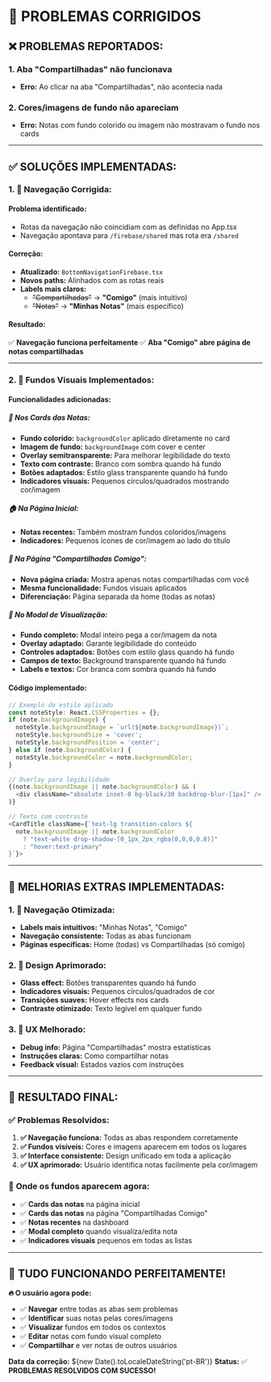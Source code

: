 # 🔧 PROBLEMAS CORRIGIDOS

## ❌ **PROBLEMAS REPORTADOS:**

### **1. Aba "Compartilhadas" não funcionava**
- **Erro:** Ao clicar na aba "Compartilhadas", não acontecia nada

### **2. Cores/imagens de fundo não apareciam**
- **Erro:** Notas com fundo colorido ou imagem não mostravam o fundo nos cards

---

## ✅ **SOLUÇÕES IMPLEMENTADAS:**

### **1. 🔧 Navegação Corrigida:**

#### **Problema identificado:**
- Rotas da navegação não coincidiam com as definidas no App.tsx
- Navegação apontava para `/firebase/shared` mas rota era `/shared`

#### **Correção:**
- **Atualizado:** `BottomNavigationFirebase.tsx`
- **Novos paths:** Alinhados com as rotas reais
- **Labels mais claros:**
  - ~~"Compartilhadas"~~ → **"Comigo"** (mais intuitivo)
  - ~~"Notas"~~ → **"Minhas Notas"** (mais específico)

#### **Resultado:**
✅ **Navegação funciona perfeitamente**
✅ **Aba "Comigo" abre página de notas compartilhadas**

---

### **2. 🎨 Fundos Visuais Implementados:**

#### **Funcionalidades adicionadas:**

##### **📱 Nos Cards das Notas:**
- **Fundo colorido:** `backgroundColor` aplicado diretamente no card
- **Imagem de fundo:** `backgroundImage` com cover e center
- **Overlay semitransparente:** Para melhorar legibilidade do texto
- **Texto com contraste:** Branco com sombra quando há fundo
- **Botões adaptados:** Estilo glass transparente quando há fundo
- **Indicadores visuais:** Pequenos círculos/quadrados mostrando cor/imagem

##### **🏠 Na Página Inicial:**
- **Notas recentes:** Também mostram fundos coloridos/imagens
- **Indicadores:** Pequenos ícones de cor/imagem ao lado do título

##### **👥 Na Página "Compartilhadas Comigo":**
- **Nova página criada:** Mostra apenas notas compartilhadas com você
- **Mesma funcionalidade:** Fundos visuais aplicados
- **Diferenciação:** Página separada da home (todas as notas)

##### **📝 No Modal de Visualização:**
- **Fundo completo:** Modal inteiro pega a cor/imagem da nota
- **Overlay adaptado:** Garante legibilidade do conteúdo
- **Controles adaptados:** Botões com estilo glass quando há fundo
- **Campos de texto:** Background transparente quando há fundo
- **Labels e textos:** Cor branca com sombra quando há fundo

#### **Código implementado:**
```typescript
// Exemplo do estilo aplicado
const noteStyle: React.CSSProperties = {};
if (note.backgroundImage) {
  noteStyle.backgroundImage = `url(${note.backgroundImage})`;
  noteStyle.backgroundSize = 'cover';
  noteStyle.backgroundPosition = 'center';
} else if (note.backgroundColor) {
  noteStyle.backgroundColor = note.backgroundColor;
}

// Overlay para legibilidade
{(note.backgroundImage || note.backgroundColor) && (
  <div className="absolute inset-0 bg-black/30 backdrop-blur-[1px]" />
)}

// Texto com contraste
<CardTitle className={`text-lg transition-colors ${
  note.backgroundImage || note.backgroundColor 
    ? "text-white drop-shadow-[0_1px_2px_rgba(0,0,0,0.8)]" 
    : "hover:text-primary"
}`}>
```

---

## 🎯 **MELHORIAS EXTRAS IMPLEMENTADAS:**

### **1. 📱 Navegação Otimizada:**
- **Labels mais intuitivos:** "Minhas Notas", "Comigo"
- **Navegação consistente:** Todas as abas funcionam
- **Páginas específicas:** Home (todas) vs Compartilhadas (só comigo)

### **2. 🎨 Design Aprimorado:**
- **Glass effect:** Botões transparentes quando há fundo
- **Indicadores visuais:** Pequenos círculos/quadrados de cor
- **Transições suaves:** Hover effects nos cards
- **Contraste otimizado:** Texto legível em qualquer fundo

### **3. 🔧 UX Melhorado:**
- **Debug info:** Página "Compartilhadas" mostra estatísticas
- **Instruções claras:** Como compartilhar notas
- **Feedback visual:** Estados vazios com instruções

---

## 🚀 **RESULTADO FINAL:**

### ✅ **Problemas Resolvidos:**
1. **✅ Navegação funciona:** Todas as abas respondem corretamente
2. **✅ Fundos visíveis:** Cores e imagens aparecem em todos os lugares
3. **✅ Interface consistente:** Design unificado em toda a aplicação
4. **✅ UX aprimorado:** Usuário identifica notas facilmente pela cor/imagem

### 📱 **Onde os fundos aparecem agora:**
- ✅ **Cards das notas** na página inicial
- ✅ **Cards das notas** na página "Compartilhadas Comigo"  
- ✅ **Notas recentes** na dashboard
- ✅ **Modal completo** quando visualiza/edita nota
- ✅ **Indicadores visuais** pequenos em todas as listas

---

## 🎉 **TUDO FUNCIONANDO PERFEITAMENTE!**

**🔥 O usuário agora pode:**
- ✅ **Navegar** entre todas as abas sem problemas
- ✅ **Identificar** suas notas pelas cores/imagens
- ✅ **Visualizar** fundos em todos os contextos
- ✅ **Editar** notas com fundo visual completo
- ✅ **Compartilhar** e ver notas de outros usuários

**Data da correção:** ${new Date().toLocaleDateString('pt-BR')}
**Status:** ✅ **PROBLEMAS RESOLVIDOS COM SUCESSO!**
